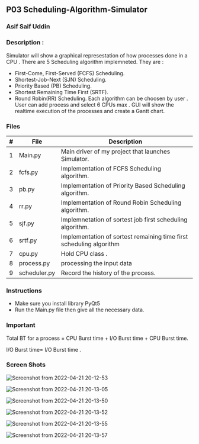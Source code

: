 ## P03 Scheduling-Algorithm-Simulator
### Asif Saif Uddin
### Description :
Simulator will show a graphical represestation of how processes done in a CPU . There are 5 Scheduling algorithm implemneted. They are :
- First-Come, First-Served (FCFS) Scheduling.
- Shortest-Job-Next (SJN) Scheduling.
- Priority Based (PB) Scheduling.
- Shortest Remaining Time First (SRTF).
- Round Robin(RR) Scheduling.
Each algorithm can be choosen by user . User can add process and select 6 CPUs max . GUI will show the realtime execution of the processes and create a 
Gantt chart. 
### Files
|   #   | File            | Description                                                         |
| :---: | --------------- | --------------------------------------------------------------------|
|   1   | Main.py         | Main driver of my project that launches Simulator.                  |
|   2   | fcfs.py         | Implementation of  FCFS Scheduling algorithm.                       |
|   3   | pb.py           | Implementation of Priority Based Scheduling algorithm.              |
|   4   | rr.py           | Implementation of Round Robin Scheduling algorithm.                 | 
|   5   | sjf.py          | Implemnetation of sortest job first scheduling algorithm.           |
|   6   | srtf.py         | Implementation of sortest remaining time first scheduling  algorithm|
|   7   | cpu.py          | Hold CPU class .                                                    |
|   8   | process.py      | processing the input data                                           |
|   9   | scheduler.py    | Record the history of the process.                                  |

### Instructions

- Make sure you install library PyQt5
- Run the Main.py file then give all the necessary data.

### Important
Total BT for a process = CPU Burst time + I/O Burst time + CPU Burst time.

I/O Burst time= I/O Burst time .

### Screen Shots

![Screenshot from 2022-04-21 20-12-53](https://user-images.githubusercontent.com/59512321/164478667-68ab972d-2d77-42e3-ac5c-c8f8c56502d3.png)


![Screenshot from 2022-04-21 20-13-05](https://user-images.githubusercontent.com/59512321/164479209-f0de735e-d755-4e9d-9dab-f7e4efd27c75.png)

![Screenshot from 2022-04-21 20-13-50](https://user-images.githubusercontent.com/59512321/164479243-b5b9af66-14ad-4a7b-8a41-b028a850bec2.png)

![Screenshot from 2022-04-21 20-13-52](https://user-images.githubusercontent.com/59512321/164479298-52c7c246-0536-45a9-b4d7-2ec339b77cfb.png)


![Screenshot from 2022-04-21 20-13-55](https://user-images.githubusercontent.com/59512321/164479333-72731d33-d77c-4550-85d6-2d2240ac6f9b.png)



![Screenshot from 2022-04-21 20-13-57](https://user-images.githubusercontent.com/59512321/164479354-18361fdd-e12d-4b94-a48d-394dc8b1caa8.png)

